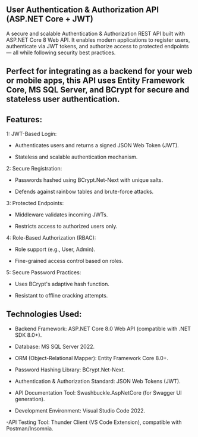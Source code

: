 ## User Authentication & Authorization API (ASP.NET Core + JWT)


A secure and scalable Authentication & Authorization REST API built with ASP.NET Core 8 Web API. It enables modern applications to register users, authenticate via JWT tokens, and authorize access to protected endpoints — all while following security best practices.

 ## Perfect for integrating as a backend for your web or mobile apps, this API uses Entity Framework Core, MS SQL Server, and BCrypt for secure and stateless user authentication.

## Features:

1: JWT-Based Login:

- Authenticates users and returns a signed JSON Web Token (JWT).

- Stateless and scalable authentication mechanism.
  
2: Secure Registration:

- Passwords hashed using BCrypt.Net-Next with unique salts.

- Defends against rainbow tables and brute-force attacks.

3: Protected Endpoints:

- Middleware validates incoming JWTs.
  
- Restricts access to authorized users only.

4: Role-Based Authorization (RBAC):

- Role support (e.g., User, Admin).
  
- Fine-grained access control based on roles.

5: Secure Password Practices:

- Uses BCrypt's adaptive hash function.
  
- Resistant to offline cracking attempts.

## Technologies Used:

- Backend Framework: ASP.NET Core 8.0 Web API (compatible with .NET SDK 8.0+).
  
- Database: MS SQL Server 2022.
  
- ORM (Object-Relational Mapper): Entity Framework Core 8.0+.
  
- Password Hashing Library: BCrypt.Net-Next.
  
- Authentication & Authorization Standard: JSON Web Tokens (JWT).
  
- API Documentation Tool: Swashbuckle.AspNetCore (for Swagger UI generation).
  
- Development Environment: Visual Studio Code 2022.
  
-API Testing Tool: Thunder Client (VS Code Extension), compatible with Postman/Insomnia.

